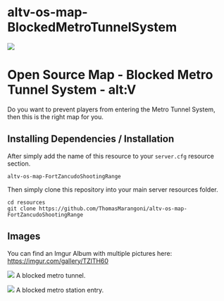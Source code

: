 # altv-os-map-BlockedMetroTunnelSystem
![](https://i.imgur.com/5KRMpaA.jpeg)

# Open Source Map - Blocked Metro Tunnel System - alt:V
Do you want to prevent players from entering the Metro Tunnel System, then this is the right map for you.

## Installing Dependencies / Installation

After simply add the name of this resource to your `server.cfg` resource section.

`altv-os-map-FortZancudoShootingRange`

Then simply clone this repository into your main server resources folder.

```
cd resources
git clone https://github.com/ThomasMarangoni/altv-os-map-FortZancudoShootingRange
```

## Images
You can find an Imgur Album with multiple pictures here:
https://imgur.com/gallery/TZlTH60

![](https://i.imgur.com/5KRMpaA.jpeg)
A blocked metro tunnel.

![](https://i.imgur.com/3bRJxmS.png)
A blocked metro station entry.

